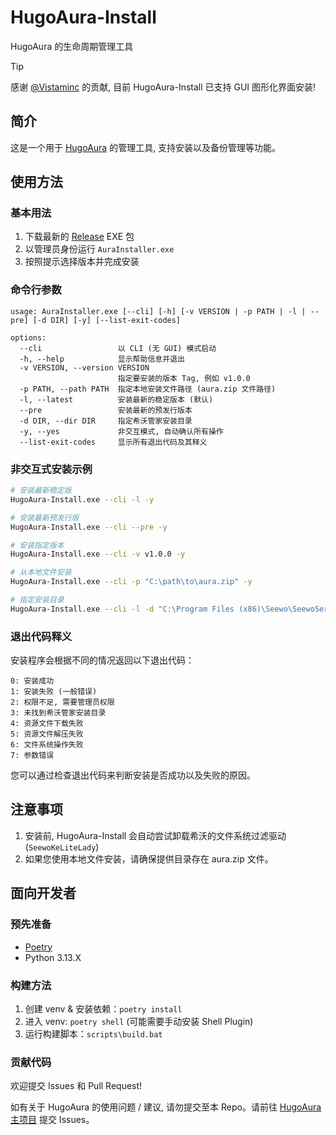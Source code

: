 # HugoAura-Install

HugoAura 的生命周期管理工具

> [!TIP]
>
> 感谢 [@Vistaminc](https://github.com/Vistaminc) 的贡献, 目前 HugoAura-Install 已支持 GUI 图形化界面安装!

## 简介

这是一个用于 [HugoAura](https://github.com/HugoAura/Seewo-HugoAura) 的管理工具, 支持安装以及备份管理等功能。

## 使用方法

### 基本用法

1. 下载最新的 [Release](https://github.com/HugoAura/HugoAura-Install/releases) EXE 包
2. 以管理员身份运行 `AuraInstaller.exe`
3. 按照提示选择版本并完成安装

### 命令行参数

```
usage: AuraInstaller.exe [--cli] [-h] [-v VERSION | -p PATH | -l | --pre] [-d DIR] [-y] [--list-exit-codes]

options:
  --cli                 以 CLI (无 GUI) 模式启动
  -h, --help            显示帮助信息并退出
  -v VERSION, --version VERSION
                        指定要安装的版本 Tag, 例如 v1.0.0
  -p PATH, --path PATH  指定本地安装文件路径 (aura.zip 文件路径)
  -l, --latest          安装最新的稳定版本 (默认)
  --pre                 安装最新的预发行版本
  -d DIR, --dir DIR     指定希沃管家安装目录
  -y, --yes             非交互模式, 自动确认所有操作
  --list-exit-codes     显示所有退出代码及其释义
```

### 非交互式安装示例

```bash
# 安装最新稳定版
HugoAura-Install.exe --cli -l -y

# 安装最新预发行版
HugoAura-Install.exe --cli --pre -y

# 安装指定版本
HugoAura-Install.exe --cli -v v1.0.0 -y

# 从本地文件安装
HugoAura-Install.exe --cli -p "C:\path\to\aura.zip" -y

# 指定安装目录
HugoAura-Install.exe --cli -l -d "C:\Program Files (x86)\Seewo\SeewoService\SeewoService_1.0.0\SeewoServiceAssistant\resources" -y
```

### 退出代码释义

安装程序会根据不同的情况返回以下退出代码：

```
0: 安装成功
1: 安装失败 (一般错误)
2: 权限不足, 需要管理员权限
3: 未找到希沃管家安装目录
4: 资源文件下载失败
5: 资源文件解压失败
6: 文件系统操作失败
7: 参数错误
```

您可以通过检查退出代码来判断安装是否成功以及失败的原因。

## 注意事项

1. 安装前, HugoAura-Install 会自动尝试卸载希沃的文件系统过滤驱动 (`SeewoKeLiteLady`)
2. 如果您使用本地文件安装，请确保提供目录存在 aura.zip 文件。

## 面向开发者

### 预先准备

- [Poetry](https://python-poetry.org/)
- Python 3.13.X

### 构建方法

1. 创建 venv & 安装依赖：`poetry install`
2. 进入 venv: `poetry shell` (可能需要手动安装 Shell Plugin)
3. 运行构建脚本：`scripts\build.bat`

### 贡献代码

欢迎提交 Issues 和 Pull Request!

如有关于 HugoAura 的使用问题 / 建议, 请勿提交至本 Repo。请前往 [HugoAura 主项目](https://github.com/HugoAura/Seewo-HugoAura) 提交 Issues。